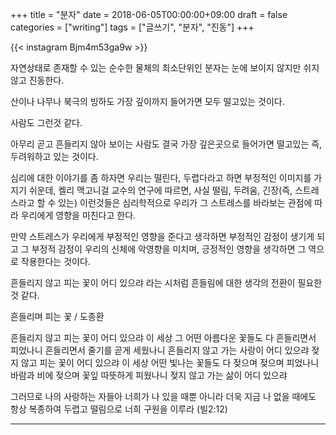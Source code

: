 +++
title = "분자"
date = 2018-06-05T00:00:00+09:00
draft = false
categories = ["writing"]
tags = ["글쓰기", "분자", "진동"]
+++

{{< instagram Bjm4m53ga9w >}}

자연상태로 존재할 수 있는 순수한 물체의 최소단위인 분자는 눈에 보이지 않지만 쉬지않고 진동한다.

산이나 나무나 북극의 빙하도 가장 깊이까지 들어가면 모두 떨고있는 것이다.

사람도 그런것 같다.

아무리 곧고 흔들리지 않아 보이는 사람도 결국 가장 깊은곳으로 들어가면 떨고있는 즉, 두려워하고 있는 것이다.

심리에 대한 이야기를 좀 하자면
우리는 떨린다, 두렵다라고 하면 부정적인 이미지를 가지기 쉬운데, 켈리 맥고니걸 교수의 연구에 따르면, 사실 떨림, 두려움, 긴장(즉, 스트레스라고 할 수 있는) 이런것들은 심리학적으로 우리가 그 스트레스를 바라보는 관점에 따라 우리에게 영향을 미친다고 한다.

만약 스트레스가 우리에게 부정적인 영향을 준다고 생각하면 부정적인 감정이 생기게 되고 그 부정적 감정이 우리의 신체에 악영향을 미치며, 긍정적인 영향을 생각하면 그 역으로 작용한다는 것이다.

흔들리지 않고 피는 꽃이 어디 있으랴 라는 시처럼 흔들림에 대한 생각의 전환이 필요한 것 같다.



흔들리며 피는 꽃 / 도종환

흔들리지 않고 피는 꽃이 어디 있으랴 
이 세상 그 어떤 아름다운 꽃들도 
다 흔들리면서 피었나니 
흔들리면서 줄기를 곧게 세웠나니 
흔들리지 않고 가는 사랑이 어디 있으랴 
젖지 않고 피는 꽃이 어디 있으랴 
이 세상 어떤 빛나는 꽃들도 
다 젖으며 젖으며 피었나니 
바람과 비에 젖으며 꽃잎 따뜻하게 피웠나니 
젖지 않고 가는 삶이 어디 있으랴



그러므로 나의 사랑하는 자들아 너희가 나 있을 때뿐 아니라 더욱 지금 나 없을 때에도 항상 복종하여 두렵고 떨림으로 너희 구원을 이루라 (빌2:12)

---

